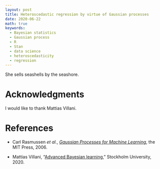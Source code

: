 ```yaml
---
layout: post
title: Heteroscedastic regression by virtue of Gaussian processes
date: 2020-06-22
math: true
keywords:
  - Bayesian statistics
  - Gaussian process
  - R
  - Stan
  - data science
  - heteroscedasticity
  - regression
---
```




She sells seashells by the seashore.

# Acknowledgments

I would like to thank Mattias Villani.

# References

* Carl Rasmussen _et al._, [_Gaussian Processes for Machine
  Learning_][GPML], the MIT Press, 2006.

* Mattias Villani, “[Advanced Bayesian learning][ABL],” Stockholm
  University, 2020.

[ABL]: https://github.com/mattiasvillani/AdvBayesLearnCourse
[GPML]: http://www.gaussianprocess.org/gpml
